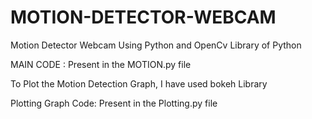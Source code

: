 # MOTION-DETECTOR-WEBCAM
Motion Detector Webcam Using Python and OpenCv  Library  of Python

MAIN CODE : Present in the MOTION.py file

To Plot the Motion Detection Graph, I have used bokeh Library 

Plotting Graph Code: Present in the Plotting.py file
